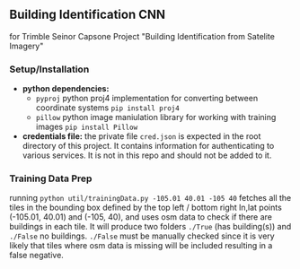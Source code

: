 ## Building Identification CNN
for Trimble Seinor Capsone Project "Building Identification from Satelite Imagery"

### Setup/Installation
 - **python dependencies:**
   - `pyproj` python proj4 implementation for converting between coordinate systems `pip install proj4`
   - `pillow` python image maniulation library for working with training images `pip install Pillow`
 - **credentials file:** the private file `cred.json` is expected in the root directory of this project. It contains information for authenticating to various services. It is not in this repo and should not be added to it.

### Training Data Prep
running `python util/trainingData.py -105.01 40.01 -105 40` fetches all the tiles in the bounding box defined by the top left / bottom right ln,lat points (-105.01, 40.01) and (-105, 40), and uses osm data to check if there are buildings in each tile. It will produce two folders `./True` (has building(s)) and `./False` no buildings. `./False` must be manually checked since it is very likely that tiles where osm data is missing will be included resulting in a false negative.
